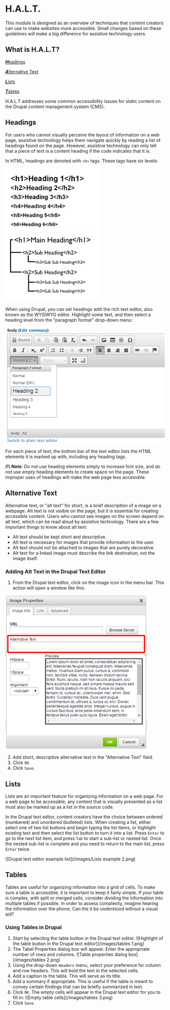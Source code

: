 # H.A.L.T.

This module is designed as an overview of techniques that content creators can use to make websites more accessible.
Small changes based on these guidelines will make a big difference for assistive technology users. 


## What is H.A.L.T?

[***H***eadings](#headings)

[***A***lternative Text](#alternative-text)

[***L***ists](#lists)

[***T***ables](#tables)

H.A.L.T addresses some common accessibility issues for static content on the Drupal content management system (CMS). 

## Headings

For users who cannot visually perceive the layout of information on a web page, assistive technology helps them navigate quickly by reading a list of headings found on the page. However, assistive technology can only tell that a piece of text is a content heading if the code indicates that it is.

In HTML, headings are denoted with `<h>` tags. These tags have six levels:

![Heading Tag Levels H1-H6](/images/heading-tags.jpg) ![Heading Tags with Subheadings Shown](/images/heading-subheads.gif)

When using Drupal, you can set headings with the rich text editor, also known as the WYSIWYG editor. Highlight some text, and then select a heading level from the "paragraph format" drop-down menu:

![WYSIWYG Editor with Headings Drop-Down Menu](/images/Headings-drop-down-WYSIWYG-2.png)

For each piece of text, the bottom bar of the text editor lists the HTML elements it is marked up with, including any heading tags.

**/!\ Note**: Do not use heading elements simply to increase font size, and do not use *empty* heading elements to create space on the page. These improper uses of headings will make the web page less accessible. 

## Alternative Text

Alternative text, or "alt text" for short, is a brief description of a image on a webpage. Alt text is not visible on the page, but it is essential for creating accessible content. Users who cannot see images on the screen depend on alt text, which can be read aloud by assistive technology. There are a few important things to know about alt text:
* Alt text should be kept short and descriptive.
* Alt text is necessary for images that provide information to the user. 
* Alt text should not be attached to images that are purely decorative.
* Alt text for a linked image must describe the link destination, not the image itself. 

### Adding Alt Text in the Drupal Text Editor

1. From the Drupal text editor, click on the image icon in the menu bar. This action will open a window like this: 

![WYSIWYG image properties window](/images/alt-text-wysiwyg.png)

2. Add short, descriptive alternative text in the "Alternative Text" field.
3. Click `OK`. 
4. Click `Save`.

## Lists

Lists are an important feature for organizing information on a web page. For a web page to be accessible, any content that is visually presented as a list must also be marked up as a list in the source code. 

In the Drupal text editor, content creators have the choice between ordered (numbered) and unordered (bulleted) lists. When creating a list, either select one of two list buttons and begin typing the list items, or highlight existing text and then select the list button to turn it into a list. Press `Enter` to go to the next list item, and press `Tab` to start a sub-list or nested list. Once the nested sub-list is complete and you need to return to the main list, press `Enter` twice.

![Drupal text editor example list](/images/Lists example 2.png)

## Tables

Tables are useful for organizing information into a grid of cells. To make sure a table is accessible, it is important to keep it fairly simple. If your table is complex, with split or merged cells, consider dividing the information into multiple tables if possible. In order to assess complexity, imagine hearing the information over the phone. Can the it be understood without a visual aid? 

### Using Tables in Drupal

1. Start by selecting the table button in the Drupal text editor.
![Highlight of the table button in the Drupal text editor](/images/tables 1.png)
2. The Tabel Properties dialog box will appear. Enter the appropriate number of rows and columns.
![Table properties dialog box](/images/tables 2.png)
3. Using the drop-down `Headers` menu, select your preference for column and row headers. This will bold the text in the selected cells.
4. Add a caption to the table. This will serve as its title. 
5. Add a summary if appropriate. This is useful if the table is meant to convey certain findings that can be briefly summarized in text.
6. Click `OK`. The empty cells will appear in the Drupal text editor for you to fill in:
![Empty table cells](/images/tables 3.png)
7. Click `Save`.

